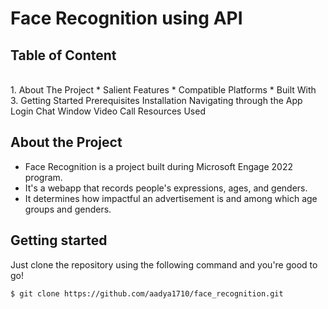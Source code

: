 # Face Recognition using API

## Table of Content
<br>
1. About The Project
* Salient Features
* Compatible Platforms
* Built With
3. Getting Started
Prerequisites
Installation
Navigating through the App
Login
Chat Window
Video Call
Resources Used

## About the Project

* Face Recognition is a project built during Microsoft Engage 2022 program.
* It's a webapp that records people's expressions, ages, and genders.
* It determines how impactful an advertisement is and among which age groups and genders.


## Getting started 

  Just clone the repository using the following command and you're good to go!
  ```
  $ git clone https://github.com/aadya1710/face_recognition.git
  ```



  
